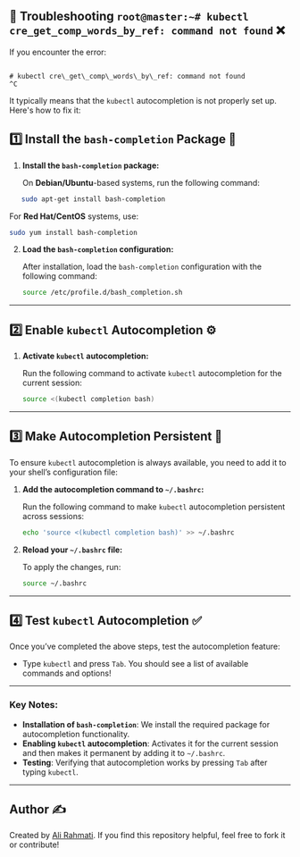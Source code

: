 ## 🚀 Troubleshooting `root@master:~# kubectl cre_get_comp_words_by_ref: command not found` ❌

If you encounter the error:

```

# kubectl cre\_get\_comp\_words\_by\_ref: command not found
^C
````

It typically means that the `kubectl` autocompletion is not properly set up. Here's how to fix it:

## 1️⃣ Install the `bash-completion` Package 🔑

1. **Install the `bash-completion` package:**

   On **Debian/Ubuntu**-based systems, run the following command:

```bash
   sudo apt-get install bash-completion
````

For **Red Hat/CentOS** systems, use:

```bash
sudo yum install bash-completion
```

2. **Load the `bash-completion` configuration:**

   After installation, load the `bash-completion` configuration with the following command:

   ```bash
   source /etc/profile.d/bash_completion.sh
   ```

---

## 2️⃣ Enable `kubectl` Autocompletion ⚙️

1. **Activate `kubectl` autocompletion:**

   Run the following command to activate `kubectl` autocompletion for the current session:

   ```bash
   source <(kubectl completion bash)
   ```

---

## 3️⃣ Make Autocompletion Persistent 💾

To ensure `kubectl` autocompletion is always available, you need to add it to your shell’s configuration file:

1. **Add the autocompletion command to `~/.bashrc`:**

   Run the following command to make `kubectl` autocompletion persistent across sessions:

   ```bash
   echo 'source <(kubectl completion bash)' >> ~/.bashrc
   ```

2. **Reload your `~/.bashrc` file:**

   To apply the changes, run:

   ```bash
   source ~/.bashrc
   ```

---

## 4️⃣ Test `kubectl` Autocompletion ✅

Once you’ve completed the above steps, test the autocompletion feature:

* Type `kubectl` and press `Tab`. You should see a list of available commands and options!

---



### Key Notes:
- **Installation of `bash-completion`**: We install the required package for autocompletion functionality.
- **Enabling `kubectl` autocompletion**: Activates it for the current session and then makes it permanent by adding it to `~/.bashrc`.
- **Testing**: Verifying that autocompletion works by pressing `Tab` after typing `kubectl`.

---
## **Author** ✍️

Created by [Ali Rahmati](https://github.com/alirahmti). If you find this repository helpful, feel free to fork it or contribute!
